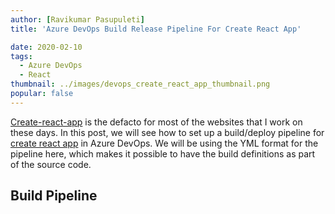 ```yaml
---
author: [Ravikumar Pasupuleti]
title: 'Azure DevOps Build Release Pipeline For Create React App'

date: 2020-02-10
tags:
  - Azure DevOps
  - React
thumbnail: ../images/devops_create_react_app_thumbnail.png
popular: false
---
```


[Create-react-app](https://github.com/facebook/create-react-app) is the defacto for most of the websites that I work on these days. In this post, we will see how to set up a build/deploy pipeline for [create react app](https://create-react-app.dev/) in Azure DevOps. We will be using the YML format for the pipeline here, which makes it possible to have the build definitions as part of the source code.

## Build Pipeline
